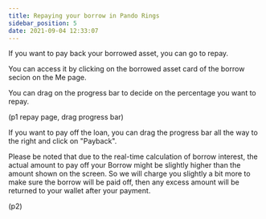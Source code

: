 ```yaml
---
title: Repaying your borrow in Pando Rings 
sidebar_position: 5
date: 2021-09-04 12:33:07
---
```


If you want to pay back your borrowed asset, you can go to repay. 

You can access it by clicking on the borrowed asset card of the borrow secion on the Me page.

You can drag on the progress bar to decide on the percentage you want to repay. 

(p1 repay page, drag progress bar)

If you want to pay off the loan, you can drag the progress bar all the way to the right and click on "Payback".

Please be noted that due to the real-time calculation of borrow interest, the actual amount to pay off your Borrow might be slightly higher than the amount shown on the screen. So we will charge you slightly a bit more to make sure the borrow will be paid off, then any excess amount will be returned to your wallet after your payment. 

(p2)